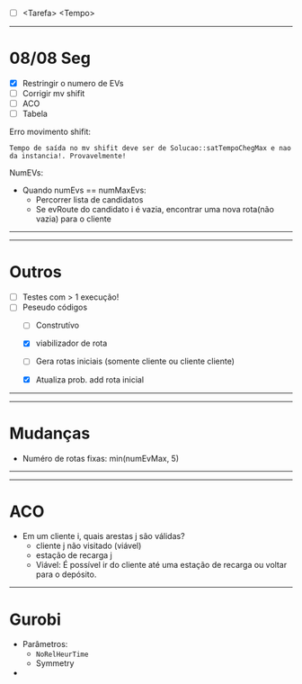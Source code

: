 
- [ ] \<Tarefa\> \<Tempo\>



***

# 08/08 Seg

- [x] Restringir o numero de EVs
- [ ] Corrigir mv shifit
- [ ] ACO
- [ ] Tabela

Erro movimento shifit: 

	Tempo de saída no mv shifit deve ser de Solucao::satTempoChegMax e nao da instancia!. Provavelmente!

NumEVs:

- Quando numEvs == numMaxEvs:
	- Percorrer lista de candidatos 
	- Se evRoute do candidato i é vazia, encontrar uma nova rota(não vazia) para o cliente

***

***

# Outros
- [ ] Testes com > 1 execução!
- [ ] Peseudo códigos 
	- [ ] Construtívo
	- [x] viabilizador de rota
	- [ ] Gera rotas iniciais (somente cliente ou cliente cliente)
	- [x] Atualiza prob. add rota inicial




***
***

# Mudanças

- Numéro de rotas fixas: min(numEvMax, 5)




***
***

# ACO

- Em um cliente i, quais arestas j são válidas?
	- cliente j não visitado (viável)
	- estação de recarga j
	- Viável: É possível ir do cliente até uma estação de recarga ou voltar para o depósito.



---

# Gurobi
- Parâmetros:
	- `NoRelHeurTime`
	- Symmetry
- 

